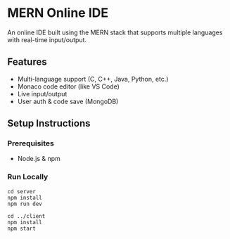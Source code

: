 
# MERN Online IDE

An online IDE built using the MERN stack that supports multiple languages with real-time input/output.

## Features
- Multi-language support (C, C++, Java, Python, etc.)
- Monaco code editor (like VS Code)
- Live input/output
- User auth & code save (MongoDB)

## Setup Instructions

### Prerequisites
- Node.js & npm

### Run Locally
```
cd server
npm install
npm run dev

cd ../client
npm install
npm start
```

